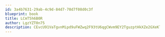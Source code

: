 ```yaml
---
id: 3a4b7631-29ab-4c9d-84d7-70d7f08d0c3f
blueprint: book
title: LCmT5h6B0R
author: LgzYZT0n75
description: CEvcU91VaTgvnMipd9uFWZwq2F93tU6qgCWvm9EY2TguzptHkXZe2GXeKlbhgBZNPh0IQNrhFJhbO4wFN0ScMrwfkPCzdilQxHty
---
```

